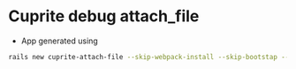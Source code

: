 # Cuprite debug attach_file

- App generated using

```sh
rails new cuprite-attach-file --skip-webpack-install --skip-bootstap --skip-jbuilder --skip-turbolinks --skip-listen --skip-javascript --skip-sprockets --skip-action-cable --skip-active-storage --skip-active-job --skip-action-mailbox --skip-action-mailer
```
